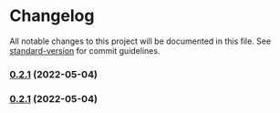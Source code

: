 # Changelog

All notable changes to this project will be documented in this file. See [standard-version](https://github.com/conventional-changelog/standard-version) for commit guidelines.

### [0.2.1](http://bitbucket.org/autonomouslogic/jackson-object-stream/branches/compare/0.2.1..0.2.0) (2022-05-04)

### [0.2.1](https://bitbucket.org/autonomouslogic/jackson-object-stream/branches/compare/0.2.1..0.2.0) (2022-05-04)

